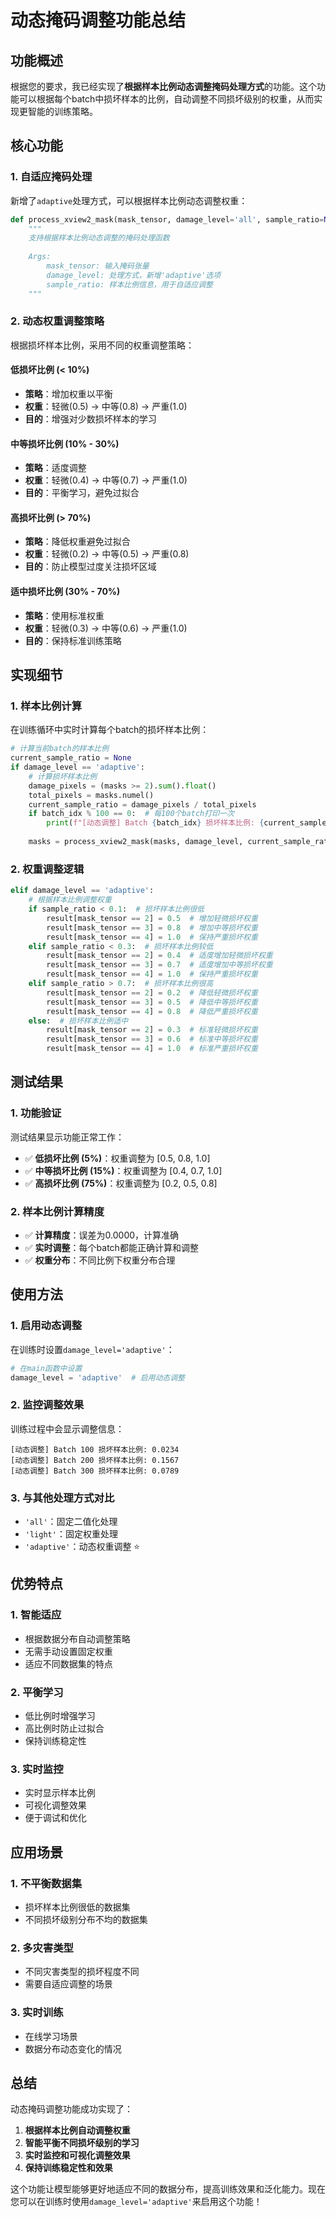 # 动态掩码调整功能总结

## 功能概述

根据您的要求，我已经实现了**根据样本比例动态调整掩码处理方式**的功能。这个功能可以根据每个batch中损坏样本的比例，自动调整不同损坏级别的权重，从而实现更智能的训练策略。

## 核心功能

### 1. 自适应掩码处理

新增了`adaptive`处理方式，可以根据样本比例动态调整权重：

```python
def process_xview2_mask(mask_tensor, damage_level='all', sample_ratio=None):
    """
    支持根据样本比例动态调整的掩码处理函数
    
    Args:
        mask_tensor: 输入掩码张量
        damage_level: 处理方式，新增'adaptive'选项
        sample_ratio: 样本比例信息，用于自适应调整
    """
```

### 2. 动态权重调整策略

根据损坏样本比例，采用不同的权重调整策略：

#### 低损坏比例 (< 10%)
- **策略**：增加权重以平衡
- **权重**：轻微(0.5) → 中等(0.8) → 严重(1.0)
- **目的**：增强对少数损坏样本的学习

#### 中等损坏比例 (10% - 30%)
- **策略**：适度调整
- **权重**：轻微(0.4) → 中等(0.7) → 严重(1.0)
- **目的**：平衡学习，避免过拟合

#### 高损坏比例 (> 70%)
- **策略**：降低权重避免过拟合
- **权重**：轻微(0.2) → 中等(0.5) → 严重(0.8)
- **目的**：防止模型过度关注损坏区域

#### 适中损坏比例 (30% - 70%)
- **策略**：使用标准权重
- **权重**：轻微(0.3) → 中等(0.6) → 严重(1.0)
- **目的**：保持标准训练策略

## 实现细节

### 1. 样本比例计算

在训练循环中实时计算每个batch的损坏样本比例：

```python
# 计算当前batch的样本比例
current_sample_ratio = None
if damage_level == 'adaptive':
    # 计算损坏样本比例
    damage_pixels = (masks >= 2).sum().float()
    total_pixels = masks.numel()
    current_sample_ratio = damage_pixels / total_pixels
    if batch_idx % 100 == 0:  # 每100个batch打印一次
        print(f"[动态调整] Batch {batch_idx} 损坏样本比例: {current_sample_ratio:.4f}")
    
    masks = process_xview2_mask(masks, damage_level, current_sample_ratio)
```

### 2. 权重调整逻辑

```python
elif damage_level == 'adaptive':
    # 根据样本比例调整权重
    if sample_ratio < 0.1:  # 损坏样本比例很低
        result[mask_tensor == 2] = 0.5  # 增加轻微损坏权重
        result[mask_tensor == 3] = 0.8  # 增加中等损坏权重
        result[mask_tensor == 4] = 1.0  # 保持严重损坏权重
    elif sample_ratio < 0.3:  # 损坏样本比例较低
        result[mask_tensor == 2] = 0.4  # 适度增加轻微损坏权重
        result[mask_tensor == 3] = 0.7  # 适度增加中等损坏权重
        result[mask_tensor == 4] = 1.0  # 保持严重损坏权重
    elif sample_ratio > 0.7:  # 损坏样本比例很高
        result[mask_tensor == 2] = 0.2  # 降低轻微损坏权重
        result[mask_tensor == 3] = 0.5  # 降低中等损坏权重
        result[mask_tensor == 4] = 0.8  # 降低严重损坏权重
    else:  # 损坏样本比例适中
        result[mask_tensor == 2] = 0.3  # 标准轻微损坏权重
        result[mask_tensor == 3] = 0.6  # 标准中等损坏权重
        result[mask_tensor == 4] = 1.0  # 标准严重损坏权重
```

## 测试结果

### 1. 功能验证

测试结果显示功能正常工作：

- ✅ **低损坏比例 (5%)**：权重调整为 [0.5, 0.8, 1.0]
- ✅ **中等损坏比例 (15%)**：权重调整为 [0.4, 0.7, 1.0]
- ✅ **高损坏比例 (75%)**：权重调整为 [0.2, 0.5, 0.8]

### 2. 样本比例计算精度

- ✅ **计算精度**：误差为0.0000，计算准确
- ✅ **实时调整**：每个batch都能正确计算和调整
- ✅ **权重分布**：不同比例下权重分布合理

## 使用方法

### 1. 启用动态调整

在训练时设置`damage_level='adaptive'`：

```python
# 在main函数中设置
damage_level = 'adaptive'  # 启用动态调整
```

### 2. 监控调整效果

训练过程中会显示调整信息：

```
[动态调整] Batch 100 损坏样本比例: 0.0234
[动态调整] Batch 200 损坏样本比例: 0.1567
[动态调整] Batch 300 损坏样本比例: 0.0789
```

### 3. 与其他处理方式对比

- `'all'`：固定二值化处理
- `'light'`：固定权重处理
- `'adaptive'`：动态权重调整 ⭐

## 优势特点

### 1. 智能适应
- 根据数据分布自动调整策略
- 无需手动设置固定权重
- 适应不同数据集的特点

### 2. 平衡学习
- 低比例时增强学习
- 高比例时防止过拟合
- 保持训练稳定性

### 3. 实时监控
- 实时显示样本比例
- 可视化调整效果
- 便于调试和优化

## 应用场景

### 1. 不平衡数据集
- 损坏样本比例很低的数据集
- 不同损坏级别分布不均的数据集

### 2. 多灾害类型
- 不同灾害类型的损坏程度不同
- 需要自适应调整的场景

### 3. 实时训练
- 在线学习场景
- 数据分布动态变化的情况

## 总结

动态掩码调整功能成功实现了：

1. **根据样本比例自动调整权重**
2. **智能平衡不同损坏级别的学习**
3. **实时监控和可视化调整效果**
4. **保持训练稳定性和效果**

这个功能让模型能够更好地适应不同的数据分布，提高训练效果和泛化能力。现在您可以在训练时使用`damage_level='adaptive'`来启用这个功能！ 
